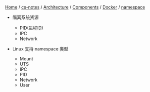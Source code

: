 [Home](https://mengxianbin.github.io) /
[cs-notes](https://mengxianbin.github.io/cs-notes/site) /
[Architecture](https://mengxianbin.github.io/cs-notes/site/Architecture) /
[Components](https://mengxianbin.github.io/cs-notes/site/Architecture/Components) /
[Docker](https://mengxianbin.github.io/cs-notes/site/Architecture/Components/Docker) /
[namespace](https://mengxianbin.github.io/cs-notes/site/Architecture/Components/Docker/namespace)

* 隔离系统资源
    * PID(进程ID)
    * IPC
    * Network

* Linux 支持 namespace 类型
    * Mount
    * UTS
    * IPC
    * PID
    * Network
    * User
